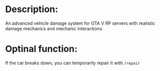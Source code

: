 # Description:
An advanced vehicle damage system for GTA V RP servers with realistic damage mechanics and mechanic interactions.

# Optinal function:
If the car breaks down, you can temporarily repair it with `/repair`
